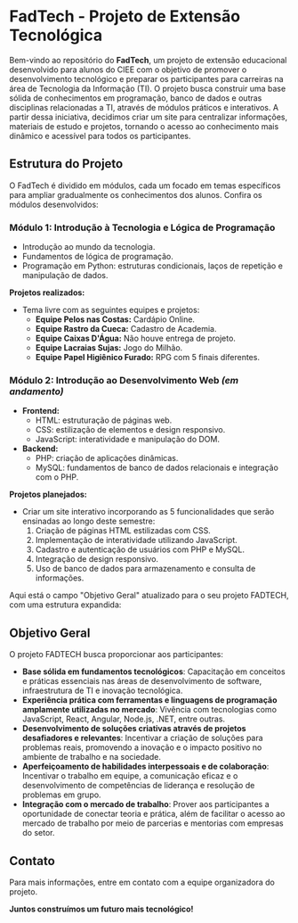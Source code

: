 # FadTech - Projeto de Extensão Tecnológica

Bem-vindo ao repositório do **FadTech**, um projeto de extensão educacional desenvolvido para alunos do CIEE com o objetivo de promover o desenvolvimento tecnológico e preparar os participantes para carreiras na área de Tecnologia da Informação (TI). O projeto busca construir uma base sólida de conhecimentos em programação, banco de dados e outras disciplinas relacionadas a TI, através de módulos práticos e interativos. A partir dessa iniciativa, decidimos criar um site para centralizar informações, materiais de estudo e projetos, tornando o acesso ao conhecimento mais dinâmico e acessível para todos os participantes.

## Estrutura do Projeto
O FadTech é dividido em módulos, cada um focado em temas específicos para ampliar gradualmente os conhecimentos dos alunos. Confira os módulos desenvolvidos:

### **Módulo 1: Introdução à Tecnologia e Lógica de Programação**
- Introdução ao mundo da tecnologia.
- Fundamentos de lógica de programação.
- Programação em Python: estruturas condicionais, laços de repetição e manipulação de dados.

**Projetos realizados:**
- Tema livre com as seguintes equipes e projetos:
  - **Equipe Pelos nas Costas:** Cardápio Online.
  - **Equipe Rastro da Cueca:** Cadastro de Academia.
  - **Equipe Caixas D'Água:** Não houve entrega de projeto.
  - **Equipe Lacraias Sujas:** Jogo do Milhão.
  - **Equipe Papel Higiênico Furado:** RPG com 5 finais diferentes.

### **Módulo 2: Introdução ao Desenvolvimento Web** *(em andamento)*
- **Frontend:**
  - HTML: estruturação de páginas web.
  - CSS: estilização de elementos e design responsivo.
  - JavaScript: interatividade e manipulação do DOM.
- **Backend:**
  - PHP: criação de aplicações dinâmicas.
  - MySQL: fundamentos de banco de dados relacionais e integração com o PHP.

**Projetos planejados:**
- Criar um site interativo incorporando as 5 funcionalidades que serão ensinadas ao longo deste semestre:
  1. Criação de páginas HTML estilizadas com CSS.
  2. Implementação de interatividade utilizando JavaScript.
  3. Cadastro e autenticação de usuários com PHP e MySQL.
  4. Integração de design responsivo.
  5. Uso de banco de dados para armazenamento e consulta de informações.

Aqui está o campo "Objetivo Geral" atualizado para o seu projeto FADTECH, com uma estrutura expandida:

## Objetivo Geral
O projeto FADTECH busca proporcionar aos participantes:
- **Base sólida em fundamentos tecnológicos**: Capacitação em conceitos e práticas essenciais nas áreas de desenvolvimento de software, infraestrutura de TI e inovação tecnológica.
- **Experiência prática com ferramentas e linguagens de programação amplamente utilizadas no mercado**: Vivência com tecnologias como JavaScript, React, Angular, Node.js, .NET, entre outras.
- **Desenvolvimento de soluções criativas através de projetos desafiadores e relevantes**: Incentivar a criação de soluções para problemas reais, promovendo a inovação e o impacto positivo no ambiente de trabalho e na sociedade.
- **Aperfeiçoamento de habilidades interpessoais e de colaboração**: Incentivar o trabalho em equipe, a comunicação eficaz e o desenvolvimento de competências de liderança e resolução de problemas em grupo.
- **Integração com o mercado de trabalho**: Prover aos participantes a oportunidade de conectar teoria e prática, além de facilitar o acesso ao mercado de trabalho por meio de parcerias e mentorias com empresas do setor.

## Contato
Para mais informações, entre em contato com a equipe organizadora do projeto.

**Juntos construímos um futuro mais tecnológico!**

